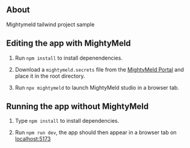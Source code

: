 ## About

Mightymeld tailwind project sample

## Editing the app with MightyMeld

1. Run `npm install` to install depenendencies.

2. Download a `mightymeld.secrets` file from the [MightyMeld Portal](https://mightymeld.app) and place it in the root directory.

3. Run `npx mightymeld` to launch MightyMeld studio in a browser tab.

## Running the app without MightyMeld


1. Type `npm install` to install dependencies.

2. Run `npm run dev`, the app should then appear in a browser tab on [localhost:5173](localhost:5173)
